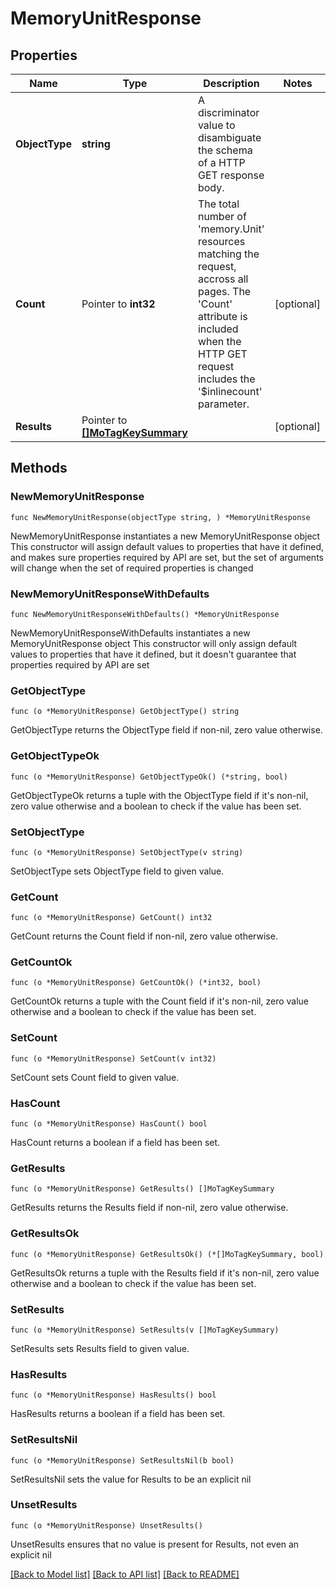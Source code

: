 # MemoryUnitResponse

## Properties

Name | Type | Description | Notes
------------ | ------------- | ------------- | -------------
**ObjectType** | **string** | A discriminator value to disambiguate the schema of a HTTP GET response body. | 
**Count** | Pointer to **int32** | The total number of &#39;memory.Unit&#39; resources matching the request, accross all pages. The &#39;Count&#39; attribute is included when the HTTP GET request includes the &#39;$inlinecount&#39; parameter. | [optional] 
**Results** | Pointer to [**[]MoTagKeySummary**](mo.TagKeySummary.md) |  | [optional] 

## Methods

### NewMemoryUnitResponse

`func NewMemoryUnitResponse(objectType string, ) *MemoryUnitResponse`

NewMemoryUnitResponse instantiates a new MemoryUnitResponse object
This constructor will assign default values to properties that have it defined,
and makes sure properties required by API are set, but the set of arguments
will change when the set of required properties is changed

### NewMemoryUnitResponseWithDefaults

`func NewMemoryUnitResponseWithDefaults() *MemoryUnitResponse`

NewMemoryUnitResponseWithDefaults instantiates a new MemoryUnitResponse object
This constructor will only assign default values to properties that have it defined,
but it doesn't guarantee that properties required by API are set

### GetObjectType

`func (o *MemoryUnitResponse) GetObjectType() string`

GetObjectType returns the ObjectType field if non-nil, zero value otherwise.

### GetObjectTypeOk

`func (o *MemoryUnitResponse) GetObjectTypeOk() (*string, bool)`

GetObjectTypeOk returns a tuple with the ObjectType field if it's non-nil, zero value otherwise
and a boolean to check if the value has been set.

### SetObjectType

`func (o *MemoryUnitResponse) SetObjectType(v string)`

SetObjectType sets ObjectType field to given value.


### GetCount

`func (o *MemoryUnitResponse) GetCount() int32`

GetCount returns the Count field if non-nil, zero value otherwise.

### GetCountOk

`func (o *MemoryUnitResponse) GetCountOk() (*int32, bool)`

GetCountOk returns a tuple with the Count field if it's non-nil, zero value otherwise
and a boolean to check if the value has been set.

### SetCount

`func (o *MemoryUnitResponse) SetCount(v int32)`

SetCount sets Count field to given value.

### HasCount

`func (o *MemoryUnitResponse) HasCount() bool`

HasCount returns a boolean if a field has been set.

### GetResults

`func (o *MemoryUnitResponse) GetResults() []MoTagKeySummary`

GetResults returns the Results field if non-nil, zero value otherwise.

### GetResultsOk

`func (o *MemoryUnitResponse) GetResultsOk() (*[]MoTagKeySummary, bool)`

GetResultsOk returns a tuple with the Results field if it's non-nil, zero value otherwise
and a boolean to check if the value has been set.

### SetResults

`func (o *MemoryUnitResponse) SetResults(v []MoTagKeySummary)`

SetResults sets Results field to given value.

### HasResults

`func (o *MemoryUnitResponse) HasResults() bool`

HasResults returns a boolean if a field has been set.

### SetResultsNil

`func (o *MemoryUnitResponse) SetResultsNil(b bool)`

 SetResultsNil sets the value for Results to be an explicit nil

### UnsetResults
`func (o *MemoryUnitResponse) UnsetResults()`

UnsetResults ensures that no value is present for Results, not even an explicit nil

[[Back to Model list]](../README.md#documentation-for-models) [[Back to API list]](../README.md#documentation-for-api-endpoints) [[Back to README]](../README.md)


